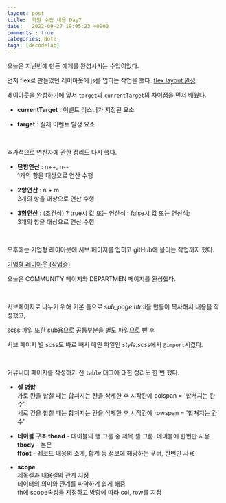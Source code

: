 ```yaml
---
layout: post
title:  학원 수업 내용 Day7
date:   2022-09-27 19:05:23 +0900
comments : true
categories: Note
tags: [decodelab]
---
```


오늘은 지난번에 만든 예제를 완성시키는 수업이었다.

먼저 flex로 만들었던 레이아웃에 js를 입히는 작업을 했다. [flex layout 완성](https://leeyujoo.com/decodelab/220927/flex_layout/)

레이아웃을 완성하기에 앞서 `target`과 `currentTarget`의 차이점을 먼저 배웠다.

-  **currentTarget** : 이벤트 리스너가 지정된 요소    

-  **target** : 실제 이벤트 발생 요소

<br>

추가적으로 연산자에 관한 정리도 다시 했다.

- **단항연산** : n++, n--    
  1개의 항을 대상으로 연산 수행

- **2항연산** : n + m    
  2개의 항을 대상으로 연산 수행

- **3항연산** : (조건식) ? true시 값 또는 연산식 : false시 값 또는 연산식;    
  3개의 항을 대상으로 연산 수행

<br>

오후에는 기업형 레이아웃에 서브 페이지를 입히고 gitHub에 올리는 작업까지 했다.

[기업형 레이아웃 (작업중)](https://leeyujoo.com/decodelab/220927/layout_practice/)

오늘은 COMMUNITY 페이지와 DEPARTMEN 페이지를 완성했다.

<br>

서브페이지로 나누기 위해 기본 틀으로 *sub_page.html*을 만들어 복사해서 내용을 작성했고,

scss 파일 또한 sub용으로 공통부분을 별도 파일으로 뺀 후

서브 페이지 별 scss도 따로 빼서 메인 파일인 *style.scss*에서 `@import`시켰다.

<br>

커뮤니티 페이지를 작성하기 전 `table` 태그에 대한 정리도 한 번 했다.

- **셀 병합**    
  가로 칸을 합칠 때는 합쳐지는 칸을 삭제한 후 시작칸에 colspan = '합쳐지는 칸 수'    
  세로 칸을 합칠 때는 합쳐지는 칸을 삭제한 후 시작칸에 rowspan = '합쳐지는 칸 수'

- **테이블 구조**
  **thead** - 테이블의 행 그룹 중 제목 셀 그룹. 테이블에 한번만 사용    
  **tbody** - 본문    
  **tfoot** - 레코드 내용의 소계, 합계 등 정보에 해당하는 푸터, 한번만 사용

- **scope**    
  제목셀과 내용셀의 관계 지정    
  데이터의 의미와 관계를 파악하기 쉽게 해줌    
  th에 scope속성을 지정하고 방향에 따라 col, row를 지정    

<br>